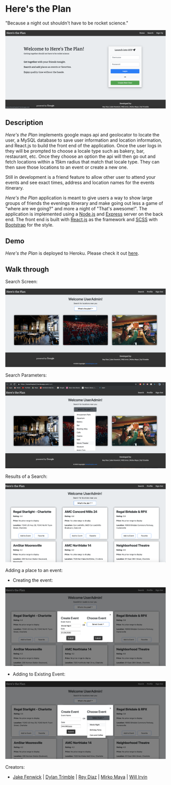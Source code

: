 # Here's the Plan
"Because a night out shouldn't have to be rocket science."

![app-home-screen](images/appHomePage.png)

## Description

*Here's the Plan* implements google maps api and geolocator to locate the user, a MySQL database to save user information and location information, and React.js to build the front end of the application. Once the user logs in they will be prompted to choose a locale type such as bakery, bar, restaurant, etc. Once they choose an option the api will then go out and fetch locations within a 15km radius that match that locale type. They can then save those locations to an event or create a new one. 

Still in development is a friend feature to allow other user to attend your events and see exact times, address and location names for the events itinerary.
 
*Here's the Plan* application is meant to give users a way to show large groups of friends the evenings itinerary and make going out less a game of "where are we going?" and more a night of "That's awesome!". The application is implemented using a [Node.js](https://nodejs.org/en/) and [Express](https://expressjs.com/) server on the back end. The front end is built with [React.js](https://reactjs.org/) as the framework and [SCSS](https://sass-lang.com/) with [Bootstrap](https://getbootstrap.com/) for the style.

## Demo
	
*Here's the Plan* is deployed to Heroku. Please check it out [here](https://herestheplan2.herokuapp.com/).

## Walk through

Search Screen:

![searchScreen](images/searchHome.png)


Search Parameters:

![searchDropDown](images/placeOptions.png)


Results of a Search:

![searchResults](images/placeResponse.png)


Adding a place to an event:

* Creating the event:

![creatingEvent](images/creatEvent.png)

* Adding to Existing Event:

![addingToEvent](images/eventSelect.png)


Creators:

* [Jake Fenwick](https://github.com/JakeFen) | [Dylan Trimble](https://github.com/dylantrimble) | [Rey Diaz](https://github.com/ReyDiaz33) | [Mirko Maya](https://github.com/mirkomaya) | [Will Irvin](https://github.com/Will-25)
